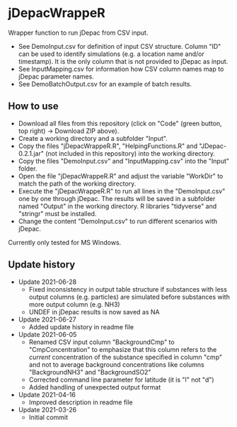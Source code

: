 # jDepacWrappeR
Wrapper function to run jDepac from CSV input. 
 - See DemoInput.csv for definition of input CSV structure. Column "ID" can be used to identify simulations (e.g. a location name and/or timestamp). It is the only column that is not provided to jDepac as input.
 - See InputMapping.csv for information how CSV column names map to jDepac parameter names.
 - See DemoBatchOutput.csv for an example of batch results.
 
 ## How to use
  - Download all files from this repository (click on "Code" (green button, top right) -> Download ZIP above).
  - Create a working directory and a subfolder "Input".
  - Copy the files "jDepacWrappeR.R", "HelpingFunctions.R" and "JDepac-0.2.1.jar" (not included in this repository) into the working directory.
  - Copy the files "DemoInput.csv" and "InputMapping.csv" into the "Input" folder.
  - Open the file "jDepacWrappeR.R" and adjust the variable "WorkDir" to match the path of the working directory.
  - Execute the "jDepacWrappeR.R" to run all lines in the "DemoInput.csv" one by one through jDepac. The results will be saved in a subfolder named "Output" in the working directory. R libraries "tidyverse" and "stringr" must be installed.
  - Change the content "DemoInput.csv" to run different scenarios with jDepac.

Currently only tested for MS Windows.

## Update history
 - Update 2021-06-28
    - Fixed inconsistency in output table structure if substances with less output columns (e.g. particles) are simulated before substances with more output column (e.g. NH3)
    - UNDEF in jDepac results is now saved as NA
 - Update 2021-06-27
   - Added update history in readme file 
 - Update 2021-06-05
   - Renamed CSV input column "BackgroundCmp" to "CmpConcentration" to emphasize that this column refers to the *current* concentration of the substance specified in column "cmp" and not to average background concentrations like columns "BackgroundNH3" and "BackgroundSO2"
   - Corrected command line parameter for latitude (it is "l" not "d")
   - Added handling of unexpected output format
 - Update 2021-04-16
   - Improved description in readme file
 - Update 2021-03-26
   - Initial commit
